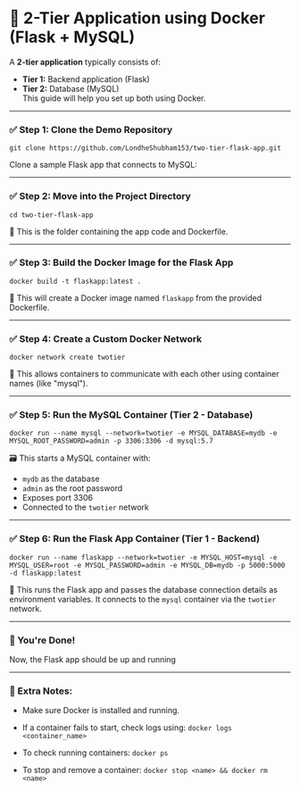 # 🧱 2-Tier Application using Docker (Flask + MySQL)

A **2-tier application** typically consists of:  
- **Tier 1:** Backend application (Flask)  
- **Tier 2:** Database (MySQL)  
This guide will help you set up both using Docker. 

---
  
### ✅ Step 1: Clone the Demo Repository  
``` git clone https://github.com/LondheShubham153/two-tier-flask-app.git ```

Clone a sample Flask app that connects to MySQL:  

---

### ✅ Step 2: Move into the Project Directory  
```cd two-tier-flask-app```

🔎 This is the folder containing the app code and Dockerfile.

---

### ✅ Step 3: Build the Docker Image for the Flask App  
```docker build -t flaskapp:latest . ```

🔨 This will create a Docker image named `flaskapp` from the 
provided Dockerfile.  

---

### ✅ Step 4: Create a Custom Docker Network  
```docker network create twotier  ```

🔗 This allows containers to communicate with each other using container names (like "mysql").  

---

### ✅ Step 5: Run the MySQL Container (Tier 2 - Database)  
``` docker run --name mysql --network=twotier -e MYSQL_DATABASE=mydb -e MYSQL_ROOT_PASSWORD=admin -p 3306:3306 -d mysql:5.7 ```

🗃️ This starts a MySQL container with:  
- `mydb` as the database  
- `admin` as the root password  
- Exposes port 3306  
- Connected to the `twotier` network  

---

### ✅ Step 6: Run the Flask App Container (Tier 1 - Backend)  
``` docker run --name flaskapp --network=twotier -e MYSQL_HOST=mysql -e MYSQL_USER=root -e MYSQL_PASSWORD=admin -e MYSQL_DB=mydb -p 5000:5000 -d flaskapp:latest  ```

🚀 This runs the Flask app and passes the database connection details as environment variables. It connects to the `mysql` container via the `twotier` network.  

---

### 🎉 You're Done!  
Now, the Flask app should be up and running

---

### 📝 Extra Notes:  
- Make sure Docker is installed and running.  
- If a container fails to start, check logs using: ```docker logs <container_name> ```

- To check running containers: ```docker ps```  
- To stop and remove a container: ```docker stop <name> && docker rm <name>```
